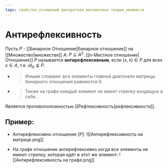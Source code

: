 ```yaml
---
tags: свойство_отношений дискретная_математика теория_множеств
---
```

# Антирефлексивность
Пусть $P$ - [[Бинарное Отношение|бинарное отношение]] на [[Множество|множестве]] $A$: $P \subseteq A^2$. [[n-Местное отношение|Отношение]] $P$ называется **антирефлексивным**, если $(x,x) \in P$ для всех $x \in A$, т.е. $id_A \nsubseteq P$.
- > Иными словами: все элементы главной диагонали матрицы бинарного отношения равняются 0.
- > Также на графе каждый элемент не имеет стрелку входящую в себя.

Является противоположностью [[Рефлексивность|рефлексивности]].
## Пример:
- Антирефлексивно отношение \[P\]:
![[Антирефлексивность на матрице.png]]

- На графе отношение антирефлексивно когда все элементы не имеют стрелку, которая идёт в этот же элемент:
![[Антирефлексивность на графе.png]]
